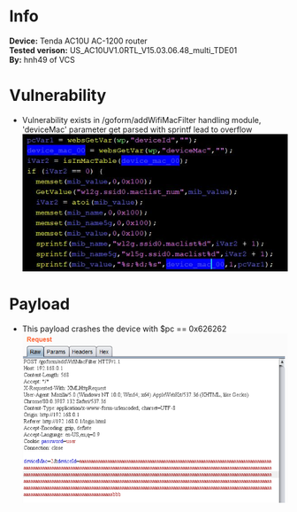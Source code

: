 # Info
**Device:** Tenda AC10U AC-1200 router\
**Tested verison:** US_AC10UV1.0RTL_V15.03.06.48_multi_TDE01\
**By:** hnh49 of VCS
# Vulnerability
* Vulnerability exists in /goform/addWifiMacFilter handling module, 'deviceMac' parameter get parsed with sprintf lead to overflow\
![cause1](./bof10_addWifiMacFilter_cause.JPG)
# Payload
* This payload crashes the device with $pc == 0x626262
![payload](./bof10_addWifiMacFilter_payload.PNG)
